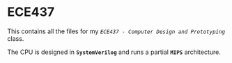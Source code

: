# ECE437

This contains all the files for my *`ECE437 - Computer Design and Prototyping`* class. 

The CPU is designed in **`SystemVerilog`** and runs a partial **`MIPS`** architecture.
